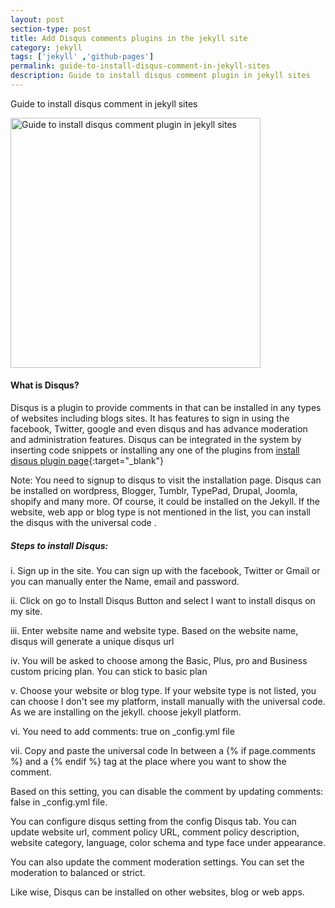 ```yaml
---
layout: post
section-type: post
title: Add Disqus comments plugins in the jekyll site
category: jekyll
tags: ['jekyll' ,'github-pages']
permalink: guide-to-install-disqus-comment-in-jekyll-sites
description: Guide to install disqus comment plugin in jekyll sites
---
```


Guide to install disqus comment in jekyll sites
<!--more-->

<img src="{{site.baseurl}}/img/posts/disqus.png" class="img-thumbnail img-rounded" height="400px"
alt="Guide to install disqus comment plugin in jekyll sites">

#### What is Disqus?

Disqus is a plugin to provide comments in that can be installed in any types of websites including blogs sites. It has
features to sign in using the facebook, Twitter, google and even disqus and has advance moderation and administration
features. Disqus can be integrated in the system by inserting code snippets or installing any one of the plugins from
[install disqus plugin page](https://disqus.com/admin/install/){:target="_blank"}

Note: You need to signup to disqus to visit the installation page. Disqus can be installed on wordpress, Blogger,
Tumblr, TypePad, Drupal, Joomla, shopify and many more. Of course, it could be installed on the Jekyll. If the website,
web app or blog type is not mentioned in the list, you can install the disqus with the universal code .

##### Steps to install Disqus:

i. Sign up in the site. You can sign up with the facebook, Twitter or Gmail or you can manually enter the Name, email
and password.

ii. Click on go to <span class="important">Install Disqus Button</span> and select  <span class="important">I want to
install disqus on my site</span>.

iii. Enter website name and website type. Based on the website name, disqus will generate a unique disqus url

iv. You will be asked to choose among the Basic, Plus, pro and Business custom pricing plan. You can stick to basic plan

v. Choose your website or blog type. If your website type is not listed, you can choose I don't see my platform, install
manually with the universal code. As we are installing on the jekyll. choose jekyll platform.

vi. You need to add <span class="important">comments: true </span> on _config.yml file

vii. Copy and paste the universal code In between a {% if page.comments %} and a {% endif %} tag at the place where you
want to show the comment.

Based on this setting, you can disable the comment by updating comments: false in _config.yml file.

You can configure disqus setting from the config Disqus tab. You can update website url, comment policy URL, comment
policy description, website category, language, color schema and type face under appearance.

You can also update the comment moderation settings. You can set the moderation to balanced or strict.

Like wise, Disqus can be installed on other websites, blog or web apps.


